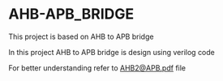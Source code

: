 # AHB-APB_BRIDGE

This project is based on AHB to APB bridge 

In this project AHB to APB bridge is design using verilog code 

For better understanding refer to AHB2@APB.pdf file
